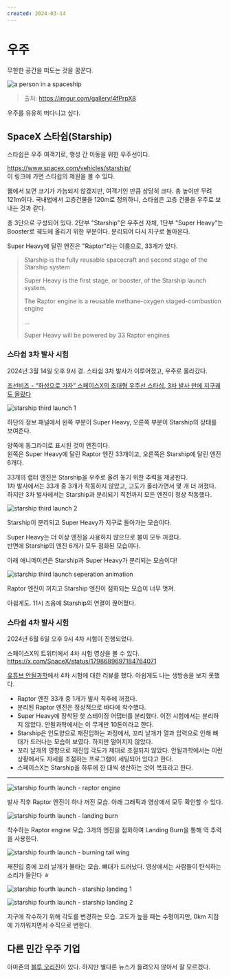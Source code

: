 ```yaml
---
created: 2024-03-14
---
```

# 우주

무한한 공간을 떠도는 것을 꿈꾼다.

![a person in a spaceship](./res/person-on-spaceship.png)

> 출처: https://imgur.com/gallery/4fPrpX8

우주를 유유히 떠다니고 싶다.

## SpaceX 스타쉽(Starship)

스타쉽은 우주 여객기로, 행성 간 이동을 위한 우주선이다.

https://www.spacex.com/vehicles/starship/ \
이 링크에 가면 스타쉽의 제원을 볼 수 있다.

웹에서 보면 크기가 가늠되지 않겠지만, 여객기인 만큼 상당히 크다.
총 높이만 무려 121m이다. 국내법에서 고층건물을 120m로 정의하니, 스타쉽은 고층 건물을 우주로 보내는 것과 같다.

총 3단으로 구성되어 있다.
2단부 "Starship"은 우주선 자체, 1단부 "Super Heavy"는 Booster로 궤도에 올리기 위한 부분이다. 분리되어 다시 지구로 돌아온다.

Super Heavy에 달린 엔진은 "Raptor"라는 이름으로, 33개가 있다.

> Starship is the fully reusable spacecraft and second stage of the Starship system
> 
> Super Heavy is the first stage, or booster, of the Starship launch system.
>
> The Raptor engine is a reusable methane-oxygen staged-combustion engine
> 
> ...
> 
> Super Heavy will be powered by 33 Raptor engines

### 스타쉽 3차 발사 시험

2024년 3월 14일 오후 9시 경. 스타쉽 3차 발사가 이루어졌고, 우주로 올라갔다.

[조선비즈 - “화성으로 가자” 스페이스X의 초대형 우주선 스타십, 3차 발사 만에 지구궤도 올랐다](https://biz.chosun.com/science-chosun/technology/2024/03/14/JH6FGNK5YNC5FEBSKINGFFOR34/)

![starship third launch 1](./res/starship-third-launch-integrated.png)

하단의 정보 패널에서 왼쪽 부분이 Super Heavy, 오른쪽 부분이 Starship의 상태를 보여준다.

양쪽에 동그라미로 표시된 것이 엔진이다.\
왼쪽은 Super Heavy에 달린 Raptor 엔진 33개이고, 오른쪽은 Starship에 달린 엔진 6개다.

33개의 랩터 엔진은 Starship을 우주로 올려 놓기 위한 추력을 제공한다.\
1차 발사에서는 33개 중 3개가 작동하지 않았고, 고도가 올라가면서 몇 개 더 꺼졌다.\
하지만 3차 발사에서는 Starship과 분리되기 직전까지 모든 엔진이 정상 작동했다.

![starship third launch 2](./res/starship-third-launch-separated.png)

Starship이 분리되고 Super Heavy가 지구로 돌아가는 모습이다.

Super Heavy는 더 이상 엔진을 사용하지 않으므로 불이 모두 꺼졌다.\
반면에 Starship의 엔진 6개가 모두 점화된 모습이다.

아래 애니메이션은 Starship과 Super Heavy가 분리되는 모습이다!

![starship third launch seperation animation](./res/starship-third-launch-separation.gif)

Raptor 엔진이 꺼지고 Starship 엔진이 점화되는 모습이 너무 멋져.

아쉽게도. 11시 즈음에 Starship의 연결이 끊어졌다.

### 스타쉽 4차 발사 시험

2024년 6월 6일 오후 9시 4차 시험이 진행되었다.

스페이스X의 트위터에서 4차 시험 영상을 볼 수 있다.\
https://x.com/SpaceX/status/1798689697184764071

[유튜브 안될과학](https://www.youtube.com/watch?v=K2kLVm_QOIg)에서 4차 시험에 대한 리뷰를 했다.
아쉽게도 나는 생방송을 보지 못했다.

- Raptor 엔진 33개 중 1개가 발사 직후에 꺼졌다.
- 분리된 Raptor 엔진은 정상적으로 바다에 착수했다.
- Super Heavy에 장착된 핫 스테이징 어댑터를 분리했다. 이전 시험에서는 분리하지 않았다. 안될과학에서는 이 무게만 10톤이라고 한다.
- Starship은 인도양으로 재진입하는 과정에서, 꼬리 날개가 열과 압력으로 인해 뼈대가 드러나는 모습이 보였다. 하지만 떨어지지 않았다.
- 꼬리 날개의 영향으로 재진입 각도가 제대로 조절되지 않았다. 안될과학에서는 이런 상황에서도 자세를 조절하는 프로그램이 세팅되어 있다고 한다.
- 스페이스X는 Starship을 하루에 한 대씩 생산하는 것이 목표라고 한다.

---

![starship fourth launch - raptor engine](./res/starship-fourth-launch-raptor-engine.png)

발사 직후 Raptor 엔진이 하나 꺼진 모습. 아래 그래픽과 영상에서 모두 확인할 수 있다.

![starship fourth launch - landing burn](./res/starship-fourth-launch-landing-burn.png)

착수하는 Raptor engine 모습. 3개의 엔진을 점화하여 Landing Burn을 통해 역 추력을 사용한다.

![starship fourth launch - burning tail wing](./res/starship-fourth-launch-starship-burning-wing.png)

재진입 중에 꼬리 날개가 불타는 모습. 뼈대가 드러났다.
영상에서는 사람들이 탄식하는 소리가 들린다 ㅎ

![starship fourth launch - starship landing 1](./res/starship-fourth-launch-starship-landing-1.png)

![starship fourth launch - starship landing 2](./res/starship-fourth-launch-starship-landing-2.png)

지구에 착수하기 위해 각도를 변경하는 모습. 고도가 높을 때는 수평이지만, 0km 지점에 가까워지면서 수직으로 변한다.

## 다른 민간 우주 기업

아마존의 [블루 오리진](https://www.blueorigin.com/)이 있다.
하지만 별다른 뉴스가 들려오지 않아서 잘 모르겠다.
